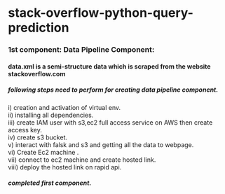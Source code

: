 # stack-overflow-python-query-prediction

### 1st component: Data Pipeline Component:

#### data.xml is a semi-structure data which is scraped from the website stackoverflow.com

##### following steps need to perform for creating data pipeline component.

i) creation and activation of virtual env. <br>
ii) installing all dependencies. <br>
iii) create IAM user with s3,ec2 full access service on AWS then create access key. <br>
iv) create s3 bucket. <br>
v) interact with falsk and s3 and getting all the data to webpage. <br>
vi) Create Ec2 machine . <br>
vii) connect to ec2 machine and create hosted link. <br>
viii) deploy the hosted link on rapid api. <br>

##### completed first component.

